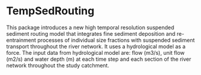 # TempSedRouting
This package introduces a new high temporal resolution suspended sediment routing model that integrates fine sediment deposition and re-entrainment processes of individual size fractions with suspended sediment transport throughout the river network. 
It uses a hydrological model as a force. 
The input data from hydrological model are: flow (m3/s), unit flow (m2/s) and water depth (m) at each time step and each section of the river network throughout the study catchment.
